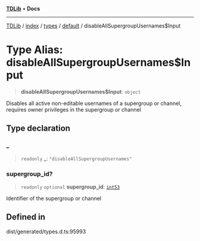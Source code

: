 [**TDLib**](../../../../../../README.md) • **Docs**

***

[TDLib](../../../../../../modules.md) / [index](../../../../../README.md) / [types](../../../README.md) / [default](../README.md) / disableAllSupergroupUsernames$Input

# Type Alias: disableAllSupergroupUsernames$Input

> **disableAllSupergroupUsernames$Input**: `object`

Disables all active non-editable usernames of a supergroup or channel, requires owner privileges in the supergroup or channel

## Type declaration

### \_

> `readonly` **\_**: `"disableAllSupergroupUsernames"`

### supergroup\_id?

> `readonly` `optional` **supergroup\_id**: [`int53`](int53-1.md)

Identifier of the supergroup or channel

## Defined in

dist/generated/types.d.ts:95993
